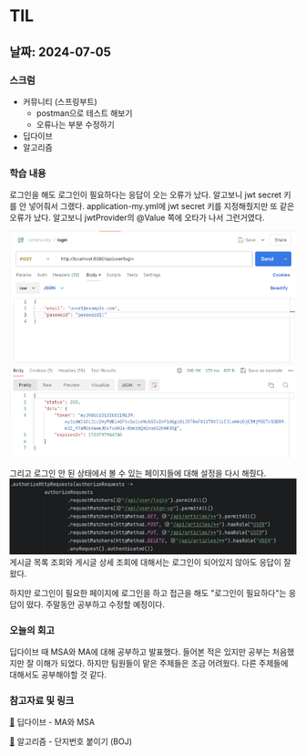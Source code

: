 # TIL
## 날짜: 2024-07-05

### 스크럼
* 커뮤니티 (스프링부트)
  * postman으로 테스트 해보기
  * 오류나는 부분 수정하기
* 딥다이브
* 알고리즘

### 학습 내용
로그인을 해도 로그인이 필요하다는 응답이 오는 오류가 났다. 알고보니 jwt secret 키를 안 넣어줘서 그랬다. application-my.yml에 jwt secret 키를 지정해줬지만 또 같은 오류가 났다. 알고보니 jwtProvider의 @Value 쪽에 오타가 나서 그런거였다.

![alt text](image-5.png)

그리고 로그인 안 된 상태에서 볼 수 있는 페이지들에 대해 설정을 다시 해줬다.
![alt text](image-6.png)
게시글 목록 조회와 게시글 상세 조회에 대해서는 로그인이 되어있지 않아도 응답이 잘 왔다.

하지만 로그인이 필요한 페이지에 로그인을 하고 접근을 해도 "로그인이 필요하다"는 응답이 떴다. 주말동안 공부하고 수정할 예정이다.

### 오늘의 회고
딥다이브 때 MSA와 MA에 대해 공부하고 발표했다. 들어본 적은 있지만 공부는 처음했지만 잘 이해가 되었다. 하지만 팀원들이 맡은 주제들은 조금 어려웠다. 다른 주제들에 대해서도 공부해야할 것 같다.

### 참고자료 및 링크
[🔗](https://www.notion.so/goorm/3-MSA-MA-MSA-fa73a3b3f093491ca7a4271a70a27eba) 딥다이브 - MA와 MSA

[🔗](https://github.com/ss0ming/Programmers/tree/main/%EB%B0%B1%EC%A4%80/Silver/2667.%E2%80%85%EB%8B%A8%EC%A7%80%EB%B2%88%ED%98%B8%EB%B6%99%EC%9D%B4%EA%B8%B0) 알고리즘 - 단지번호 붙이기 (BOJ)